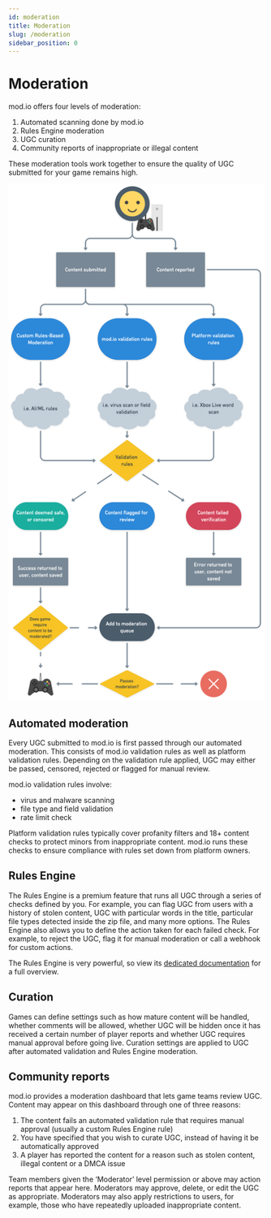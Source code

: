 ```yaml
---
id: moderation
title: Moderation
slug: /moderation
sidebar_position: 0
---
```


# Moderation

mod.io offers four levels of moderation:
1. Automated scanning done by mod.io
2. Rules Engine moderation
3. UGC curation
4. Community reports of inappropriate or illegal content

These moderation tools work together to ensure the quality of UGC submitted for your game remains high.

![mod.io moderation](images/moderation.png)

## Automated moderation

Every UGC submitted to mod.io is first passed through our automated moderation. This consists of mod.io validation rules as well as platform validation rules. Depending on the validation rule applied, UGC may either be passed, censored, rejected or flagged for manual review.

mod.io validation rules involve:
* virus and malware scanning
* file type and field validation
* rate limit check

Platform validation rules typically cover profanity filters and 18+ content checks to protect minors from inappropriate content. mod.io runs these checks to ensure compliance with rules set down from platform owners.

## Rules Engine

The Rules Engine is a premium feature that runs all UGC through a series of checks defined by you. For example, you can flag UGC from users with a history of stolen content, UGC with particular words in the title, particular file types detected inside the zip file, and many more options. The Rules Engine also allows you to define the action taken for each failed check. For example, to reject the UGC, flag it for manual moderation or call a webhook for custom actions.

The Rules Engine is very powerful, so view its [dedicated documentation](/moderation/rules-engine) for a full overview.

## Curation

Games can define settings such as how mature content will be handled, whether comments will be allowed, whether UGC will be hidden once it has received a certain number of player reports and whether UGC requires manual approval before going live. Curation settings are applied to UGC after automated validation and Rules Engine moderation.

## Community reports

mod.io provides a moderation dashboard that lets game teams review UGC. Content may appear on this dashboard through one of three reasons:

1. The content fails an automated validation rule that requires manual approval (usually a custom Rules Engine rule)
2. You have specified that you wish to curate UGC, instead of having it be automatically approved
3. A player has reported the content for a reason such as stolen content, illegal content or a DMCA issue

Team members given the ‘Moderator’ level permission or above may action reports that appear here. Moderators may approve, delete, or edit the UGC as appropriate. Moderators may also apply restrictions to users, for example, those who have repeatedly uploaded inappropriate content.